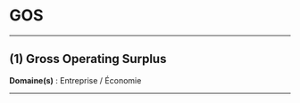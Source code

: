 # GOS

--------------------

## (1) Gross Operating Surplus

**Domaine(s)** : Entreprise / Économie

--------------------